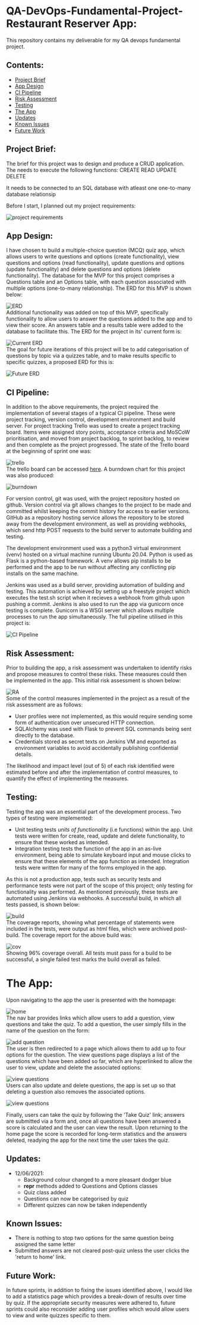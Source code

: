 # QA-DevOps-Fundamental-Project- Restaurant Reserver App:

This repository contains my deliverable for my QA devops fundamental project.

## Contents:

- [Project Brief](#Project-Brief)
- [App Design](#App-Design)
- [CI Pipeline](#CI-Pipeline)
- [Risk Assessment](#Risk-Assessment)
- [Testing](#Testing)
- [The App](#The-App)
- [Updates](#Updates)
- [Known Issues](#Known-Issues)
- [Future Work](#Future-Work)

## Project Brief:

The brief for this project was to design and produce a CRUD application. The needs to execute the following functions:
CREATE
READ
UPDATE
DELETE

It needs to be connected to an SQL database with atleast one one-to-many database relationsip

Before I start, I planned out my project requirements:

![project requirements](https://github.com/myounis789/QA-DevOps-Fundamental-Project/blob/main/Documentation/projectrequirements.png)

## App Design:

I have chosen to build a multiple-choice question (MCQ) quiz app, which allows users to write questions and options (create functionality), view questions and options (read functionality), update questions and options (update functionality) and delete questions and options (delete functionality). The database for the MVP for this project comprises a Questions table and an Options table, with each question associated with multiple options (one-to-many relationship). The ERD for this MVP is shown below:

![ERD](https://github.com/agray998/QA-DevOps-Fundamental-Project/blob/main/figures/ProjectMVPERD.png)  
Additional functionality was added on top of this MVP, specifically functionality to allow users to answer the questions added to the app and to view their score. An answers table and a results table were added to the database to facilitate this. The ERD for the project in its' current form is:

![Current ERD](https://github.com/agray998/QA-DevOps-Fundamental-Project/blob/main/figures/ProjectERDcurrent.png)  
The goal for future iterations of this project will be to add categorisation of questions by topic via a quizzes table, and to make results specific to specific quizzes, a proposed ERD for this is:

![Future ERD](https://github.com/agray998/QA-DevOps-Fundamental-Project/blob/main/figures/ProjectERDfuture2.png)

## CI Pipeline:

In addition to the above requirements, the project required the implementation of several stages of a typical CI pipeline. These were project tracking, version control, development environment and build server. For project tracking Trello was used to create a project tracking board. Items were assigned story points, acceptance criteria and MoSCoW prioritisation, and moved from project backlog, to sprint backlog, to review and then complete as the project progressed. The state of the Trello board at the beginning of sprint one was:

![trello](https://github.com/agray998/QA-DevOps-Fundamental-Project/blob/main/figures/trelloboard.png)  
The trello board can be accessed [here](https://trello.com/b/KMCaNgMA/fundamental-project). A burndown chart for this project was also produced:

![burndown](https://github.com/agray998/QA-DevOps-Fundamental-Project/blob/main/figures/burndown.png)

For version control, git was used, with the project repository hosted on github. Version control via git allows changes to the project to be made and committed whilst keeping the commit history for access to earlier versions. GitHub as a repository hosting service allows the repository to be stored away from the development environment, as well as providing webhooks, which send http POST requests to the build server to automate building and testing.

The development environment used was a python3 virtual environment (venv) hosted on a virtual machine running Ubuntu 20.04. Python is used as Flask is a python-based framework. A venv allows pip installs to be performed and the app to be run without affecting any conflicting pip installs on the same machine.

Jenkins was used as a build server, providing automation of building and testing. This automation is achieved by setting up a freestyle project which executes the test.sh script when it recieves a webhook from github upon pushing a commit. Jenkins is also used to run the app via gunicorn once testing is complete. Gunicorn is a WSGI server which allows multiple processes to run the app simultaneously. The full pipeline utilised in this project is:

![CI Pipeline](https://github.com/agray998/QA-DevOps-Fundamental-Project/blob/main/figures/projCI.png)

## Risk Assessment:

Prior to building the app, a risk assessment was undertaken to identify risks and propose measures to control these risks. These measures could then be implemented in the app. This initial risk assessment is shown below:

![RA](https://github.com/agray998/QA-DevOps-Fundamental-Project/blob/main/figures/project%20RA.png)  
Some of the control measures implemented in the project as a result of the risk assessment are as follows:

- User profiles were not implemented, as this would require sending some form of authentication over unsecured HTTP connection.
- SQLAlchemy was used with Flask to prevent SQL commands being sent directly to the database.
- Credentials stored as secret texts on Jenkins VM and exported as environment variables to avoid accidentally publishing confidential details.

The likelihood and impact level (out of 5) of each risk identified were estimated before and after the implementation of control measures, to quantify the effect of implementing the measures.

## Testing:

Testing the app was an essential part of the development process. Two types of testing were implemented:

- Unit testing tests _units of functionality_ (i.e functions) within the app. Unit tests were written for create, read, update and delete functionality, to ensure that these worked as intended.
- Integration testing tests the function of the app in an as-live environment, being able to simulate keyboard input and mouse clicks to ensure that these elements of the app function as intended. Integration tests were written for many of the forms employed in the app.

As this is not a production app, tests such as security tests and performance tests were not part of the scope of this project; only testing for functionality was performed. As mentioned previously, these tests are automated using Jenkins via webhooks. A successful build, in which all tests passed, is shown below:

![build](https://github.com/agray998/QA-DevOps-Fundamental-Project/blob/main/figures/tests%20run%2016-05.png)  
The coverage reports, showing what percentage of statements were included in the tests, were output as html files, which were archived post-build. The coverage report for the above build was:

![cov](https://github.com/agray998/QA-DevOps-Fundamental-Project/blob/main/figures/covreport%2016-05.png)  
Showing 96% coverage overall. All tests must pass for a build to be successful, a single failed test marks the build overall as failed.

# The App:

Upon navigating to the app the user is presented with the homepage:

![home](https://github.com/agray998/QA-DevOps-Fundamental-Project/blob/main/figures/homepage.png)  
The nav bar provides links which allow users to add a question, view questions and take the quiz. To add a question, the user simply fills in the name of the question on the form:

![add question](https://github.com/agray998/QA-DevOps-Fundamental-Project/blob/main/figures/addq.png)  
The user is then redirected to a page which allows them to add up to four options for the question. The view questions page displays a list of the questions which have been added so far, which are hyperlinked to allow the user to view, update and delete the associated options:

![view questions](https://github.com/agray998/QA-DevOps-Fundamental-Project/blob/main/figures/viewqos.png)  
Users can also update and delete questions, the app is set up so that deleting a question also removes the associated options.

![view questions](https://github.com/agray998/QA-DevOps-Fundamental-Project/blob/main/figures/viewqs.png)

Finally, users can take the quiz by following the 'Take Quiz' link; answers are submitted via a form and, once all questions have been answered a score is calculated and the user can view the result. Upon returning to the home page the score is recorded for long-term statistics and the answers deleted, readying the app for the next time the user takes the quiz.

## Updates:

- 12/06/2021:
  - Background colour changed to a more pleasant dodger blue
  - **repr** methods added to Questions and Options classes
  - Quiz class added
  - Questions can now be categorised by quiz
  - Different quizzes can now be taken independently

## Known Issues:

- There is nothing to stop two options for the same question being assigned the same letter
- Submitted answers are not cleared post-quiz unless the user clicks the 'return to home' link.

## Future Work:

In future sprints, in addition to fixing the issues identified above, I would like to add a statistics page which provides a break-down of results over time by quiz. If the appropriate security measures were adhered to, future sprints could also reconsider adding user profiles which would allow users to view and write quizzes specific to them.
